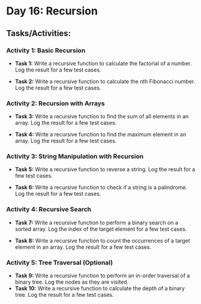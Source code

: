 # Day 16: Recursion

## Tasks/Activities:

### Activity 1: Basic Recursion

- __Task 1:__ Write a recursive function to calculate the factorial of a number. Log the result for a few test cases.

- __Task 2:__ Write a recursive function to calculate the nth Fibonacci number. Log the result for a few test cases.

### Activity 2: Recursion with Arrays

- __Task 3:__ Write a recursive function to find the sum of all elements in an array. Log the result for a few test cases.

- __Task 4:__ Write a recursive function to find the maximum element in an array. Log the result for a few test cases.

### Activity 3: String Manipulation with Recursion

- __Task 5:__ Write a recursive function to reverse a string. Log the result for a few test cases.

- __Task 6:__ Write a recursive function to check if a string is a palindrome. Log the result for a few test cases.

### Activity 4: Recursive Search

- __Task 7:__ Write a recursive function to perform a binary search on a sorted array. Log the index of the target element for a few test cases.

- __Task 8:__ Write a recursive function to count the occurrences of a target element in an array. Log the result for a few test cases.

### Activity 5: Tree Traversal (Optional)

- __Task 9:__ Write a recursive function to perform an in-order traversal of a binary tree. Log the nodes as they are visited. 
- __Task 10:__ Write a recursive function to calculate the depth of a binary tree. Log the result for a few test cases.